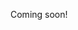 Coming soon!

<!--

https://redsounds.eu/downloads/vox-engine-2/

https://answers.bitwig.com/questions/142/is-there-a-full-list-of-keyboard-shortcuts

https://soundcloud.com/w-a-production/future-bass-essentials-2gb-flume-wave-racer-inspired-chillstep-samples-presets-kits
https://soundcloud.com/nodusk/future-bass-feels
https://primeloops.com/dofflin-music-vol1.html
https://primeloops.com/future-bass-synth-loops.html?___store=default&refSrc=2048&nosto=primeloops-pdp-2
https://primeloops.com/deep-chord-progressions-melody-samples.html?___store=default&refSrc=2048&nosto=primeloops-pdp-2
https://primeloops.com/future-bass-samples-by-pusher.html
https://primeloops.com/future-bass-sample-pack-vol-1.html?___store=default&refSrc=1880&nosto=primeloops-pdp-2
about:blank

https://www.youtube.com/results?search_query=future+bass+chords
https://www.youtube.com/watch?v=OOMFBHymT28
https://www.youtube.com/watch?v=xgzn9MW6-ko
https://www.youtube.com/watch?v=KMUdmS7WpC4
https://www.youtube.com/watch?v=AAgChrOp2Ok
https://www.youtube.com/watch?v=uqcKJoHzKxI
https://www.youtube.com/watch?v=DtsshUF_Mf8
https://www.youtube.com/watch?v=_aW1EVcDv74
https://www.youtube.com/watch?v=5CyMimdmW64
https://www.youtube.com/watch?v=9XyJP6Cj5A4

https://www.bitwig.com/en/community/learning/grid-lets-build.html?utm_source=Newsletter&utm_campaign=7d448f1f21-EMAIL_CAMPAIGN_U-HE_A2_COPY_01&utm_medium=email&utm_term=0_eb766b27c5-7d448f1f21-287070421&mc_cid=7d448f1f21&mc_eid=23f488aab1#anchor-Sequencer
https://www.bitwig.com/en/community/learning/grid-modular-concepts.html?utm_source=Newsletter&utm_campaign=7d448f1f21-EMAIL_CAMPAIGN_U-HE_A2_COPY_01&utm_medium=email&utm_term=0_eb766b27c5-7d448f1f21-287070421&mc_cid=7d448f1f21&mc_eid=23f488aab1#anchor-Phase_Timing
https://www.youtube.com/results?search_query=bitwig
https://www.youtube.com/watch?v=qPpIG8U3Lrs
https://www.youtube.com/watch?v=mCIIl9UUM2Y
https://www.youtube.com/watch?v=mTxDMkKWqIg
https://www.youtube.com/watch?v=LT8WctZ7PkM
https://www.youtube.com/watch?v=xgwkjK4_X4E
https://www.youtube.com/watch?v=OsNfeoFi5GU
https://www.youtube.com/watch?v=zvPhIm6Ttd8
https://www.youtube.com/watch?v=LODo9-_I_Lk
https://www.youtube.com/watch?v=BXWf13DYKLQ
https://www.youtube.com/watch?v=0cIXwG2Bbos
https://www.bitwig.com/en/community/learning/Sidechain_Tutorial.html

-->
